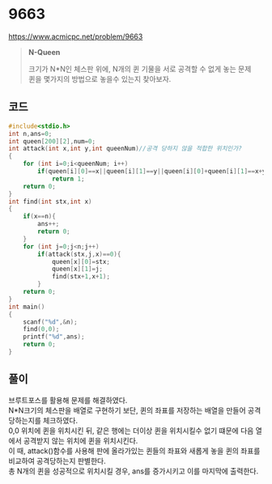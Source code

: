 # 9663
https://www.acmicpc.net/problem/9663
> **<p>N-Queen</p>**
> 크기가 N*N인 체스판 위에, N개의 퀸 기물을 서로 공격할 수 없게 놓는 문제<br>
> 퀸을 몇가지의 방법으로 놓을수 있는지 찾아보자.<br>

## 코드
```c
#include<stdio.h>
int n,ans=0;
int queen[200][2],num=0;
int attack(int x,int y,int queenNum)//공격 당하지 않을 적합한 위치인가?
{
    for (int i=0;i<queenNum; i++)
        if(queen[i][0]==x||queen[i][1]==y||queen[i][0]+queen[i][1]==x+y||queen[i][0]-queen[i][1]==x-y)
            return 1;
    return 0;
}
int find(int stx,int x)
{
    if(x==n){
        ans++;
        return 0;
    }
    for (int j=0;j<n;j++)
        if(attack(stx,j,x)==0){
            queen[x][0]=stx;
            queen[x][1]=j;
            find(stx+1,x+1);
        }
    return 0;
}
int main()
{
    scanf("%d",&n);
    find(0,0);
    printf("%d",ans);
    return 0;
}
```

## 풀이
브루트포스를 활용해 문제를 해결하였다.<br>
N*N크기의 체스판을 배열로 구현하기 보단, 퀸의 좌표를 저장하는 배열을 만들어 공격 당하는지를 체크하였다.<br>
0,0 위치에 퀸을 위치시킨 뒤, 같은 행에는 더이상 퀸을 위치시킬수 없기 떄문에 다음 열에서 공격받지 않는 위치에 퀸을 위치시킨다.<br>
이 때, attack()함수를 사용해 판에 올라가있는 퀸들의 좌표와 새롭게 놓을 퀸의 좌표를 비교하여 공격당하는지 판별한다.<br>
총 N개의 퀸을 성공적으로 위치시킬 경우, ans를 증가시키고 이를 마지막에 출력한다.<br>